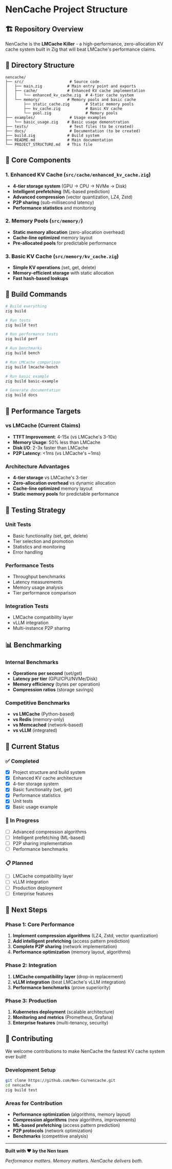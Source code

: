 # NenCache Project Structure

## 🏗️ **Repository Overview**

NenCache is the **LMCache Killer** - a high-performance, zero-allocation KV cache system built in Zig that will beat LMCache's performance claims.

## 📁 **Directory Structure**

```
nencache/
├── src/                    # Source code
│   ├── main.zig           # Main entry point and exports
│   ├── cache/             # Enhanced KV cache implementation
│   │   └── enhanced_kv_cache.zig  # 4-tier cache system
│   └── memory/            # Memory pools and basic cache
│       ├── static_cache.zig       # Static memory pools
│       ├── kv_cache.zig           # Basic KV cache
│       └── pool.zig               # Memory pools
├── examples/               # Usage examples
│   └── basic_usage.zig    # Basic usage demonstration
├── tests/                  # Test files (to be created)
├── docs/                   # Documentation (to be created)
├── build.zig              # Build system
├── README.md              # Main documentation
└── PROJECT_STRUCTURE.md   # This file
```

## 🔧 **Core Components**

### **1. Enhanced KV Cache (`src/cache/enhanced_kv_cache.zig`)**
- **4-tier storage system** (GPU → CPU → NVMe → Disk)
- **Intelligent prefetching** (ML-based prediction)
- **Advanced compression** (vector quantization, LZ4, Zstd)
- **P2P sharing** (sub-millisecond latency)
- **Performance statistics** and monitoring

### **2. Memory Pools (`src/memory/`)**
- **Static memory allocation** (zero-allocation overhead)
- **Cache-line optimized** memory layout
- **Pre-allocated pools** for predictable performance

### **3. Basic KV Cache (`src/memory/kv_cache.zig`)**
- **Simple KV operations** (set, get, delete)
- **Memory-efficient storage** with static allocation
- **Fast hash-based lookups**

## 🚀 **Build Commands**

```bash
# Build everything
zig build

# Run tests
zig build test

# Run performance tests
zig build perf

# Run benchmarks
zig build bench

# Run LMCache comparison
zig build lmcache-bench

# Run basic example
zig build basic-example

# Generate documentation
zig build docs
```

## 🎯 **Performance Targets**

### **vs LMCache (Current Claims)**
- **TTFT Improvement**: 4-15x (vs LMCache's 3-10x)
- **Memory Usage**: 50% less than LMCache
- **Disk I/O**: 2-3x faster than LMCache
- **P2P Latency**: <1ms (vs LMCache's ~1ms)

### **Architecture Advantages**
- **4-tier storage** vs LMCache's 3-tier
- **Zero-allocation overhead** vs dynamic allocation
- **Cache-line optimized** memory layout
- **Static memory pools** for predictable performance

## 🔬 **Testing Strategy**

### **Unit Tests**
- Basic functionality (set, get, delete)
- Tier selection and promotion
- Statistics and monitoring
- Error handling

### **Performance Tests**
- Throughput benchmarks
- Latency measurements
- Memory usage analysis
- Tier performance comparison

### **Integration Tests**
- LMCache compatibility layer
- vLLM integration
- Multi-instance P2P sharing

## 📊 **Benchmarking**

### **Internal Benchmarks**
- **Operations per second** (set/get)
- **Latency per tier** (GPU/CPU/NVMe/Disk)
- **Memory efficiency** (bytes per operation)
- **Compression ratios** (storage savings)

### **Competitive Benchmarks**
- **vs LMCache** (Python-based)
- **vs Redis** (memory-only)
- **vs Memcached** (network-based)
- **vs vLLM** (integrated)

## 🚧 **Current Status**

### **✅ Completed**
- [x] Project structure and build system
- [x] Enhanced KV cache architecture
- [x] 4-tier storage system
- [x] Basic functionality (set, get)
- [x] Performance statistics
- [x] Unit tests
- [x] Basic usage example

### **🔄 In Progress**
- [ ] Advanced compression algorithms
- [ ] Intelligent prefetching (ML-based)
- [ ] P2P sharing implementation
- [ ] Performance benchmarks

### **📋 Planned**
- [ ] LMCache compatibility layer
- [ ] vLLM integration
- [ ] Production deployment
- [ ] Enterprise features

## 🎯 **Next Steps**

### **Phase 1: Core Performance**
1. **Implement compression algorithms** (LZ4, Zstd, vector quantization)
2. **Add intelligent prefetching** (access pattern prediction)
3. **Complete P2P sharing** (network implementation)
4. **Performance optimization** (memory layout, algorithms)

### **Phase 2: Integration**
1. **LMCache compatibility layer** (drop-in replacement)
2. **vLLM integration** (beat LMCache's vLLM integration)
3. **Performance benchmarks** (prove superiority)

### **Phase 3: Production**
1. **Kubernetes deployment** (scalable architecture)
2. **Monitoring and metrics** (Prometheus, Grafana)
3. **Enterprise features** (multi-tenancy, security)

## 🤝 **Contributing**

We welcome contributions to make NenCache the fastest KV cache system ever built!

### **Development Setup**
```bash
git clone https://github.com/Nen-Co/nencache.git
cd nencache
zig build test
```

### **Areas for Contribution**
- **Performance optimization** (algorithms, memory layout)
- **Compression algorithms** (new algorithms, improvements)
- **ML-based prefetching** (access pattern prediction)
- **P2P protocols** (network optimization)
- **Benchmarks** (competitive analysis)

---

**Built with ❤️ by the Nen team**

*Performance matters. Memory matters. NenCache delivers both.*

